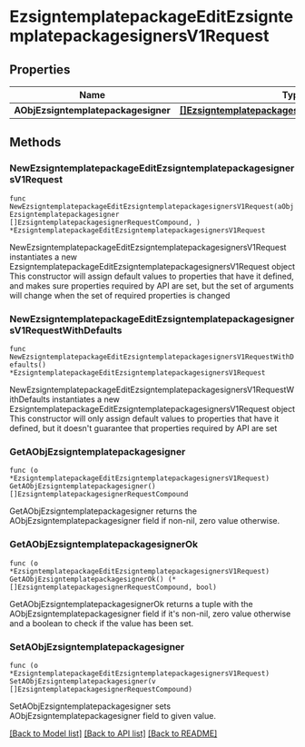 # EzsigntemplatepackageEditEzsigntemplatepackagesignersV1Request

## Properties

Name | Type | Description | Notes
------------ | ------------- | ------------- | -------------
**AObjEzsigntemplatepackagesigner** | [**[]EzsigntemplatepackagesignerRequestCompound**](EzsigntemplatepackagesignerRequestCompound.md) |  | 

## Methods

### NewEzsigntemplatepackageEditEzsigntemplatepackagesignersV1Request

`func NewEzsigntemplatepackageEditEzsigntemplatepackagesignersV1Request(aObjEzsigntemplatepackagesigner []EzsigntemplatepackagesignerRequestCompound, ) *EzsigntemplatepackageEditEzsigntemplatepackagesignersV1Request`

NewEzsigntemplatepackageEditEzsigntemplatepackagesignersV1Request instantiates a new EzsigntemplatepackageEditEzsigntemplatepackagesignersV1Request object
This constructor will assign default values to properties that have it defined,
and makes sure properties required by API are set, but the set of arguments
will change when the set of required properties is changed

### NewEzsigntemplatepackageEditEzsigntemplatepackagesignersV1RequestWithDefaults

`func NewEzsigntemplatepackageEditEzsigntemplatepackagesignersV1RequestWithDefaults() *EzsigntemplatepackageEditEzsigntemplatepackagesignersV1Request`

NewEzsigntemplatepackageEditEzsigntemplatepackagesignersV1RequestWithDefaults instantiates a new EzsigntemplatepackageEditEzsigntemplatepackagesignersV1Request object
This constructor will only assign default values to properties that have it defined,
but it doesn't guarantee that properties required by API are set

### GetAObjEzsigntemplatepackagesigner

`func (o *EzsigntemplatepackageEditEzsigntemplatepackagesignersV1Request) GetAObjEzsigntemplatepackagesigner() []EzsigntemplatepackagesignerRequestCompound`

GetAObjEzsigntemplatepackagesigner returns the AObjEzsigntemplatepackagesigner field if non-nil, zero value otherwise.

### GetAObjEzsigntemplatepackagesignerOk

`func (o *EzsigntemplatepackageEditEzsigntemplatepackagesignersV1Request) GetAObjEzsigntemplatepackagesignerOk() (*[]EzsigntemplatepackagesignerRequestCompound, bool)`

GetAObjEzsigntemplatepackagesignerOk returns a tuple with the AObjEzsigntemplatepackagesigner field if it's non-nil, zero value otherwise
and a boolean to check if the value has been set.

### SetAObjEzsigntemplatepackagesigner

`func (o *EzsigntemplatepackageEditEzsigntemplatepackagesignersV1Request) SetAObjEzsigntemplatepackagesigner(v []EzsigntemplatepackagesignerRequestCompound)`

SetAObjEzsigntemplatepackagesigner sets AObjEzsigntemplatepackagesigner field to given value.



[[Back to Model list]](../README.md#documentation-for-models) [[Back to API list]](../README.md#documentation-for-api-endpoints) [[Back to README]](../README.md)


